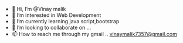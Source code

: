 - 👋 Hi, I’m @Vinay malik
- 👀 I’m interested in Web Development
- 🌱 I’m currently learning java script,bootstrap
- 💞️ I’m looking to collaborate on ...
- 📫 How to reach me through my gmail .. vinaymalik7357@gmail.com

<!---
vinay362/vinay362 is a ✨ special ✨ repository because its `README.md` (this file) appears on your GitHub profile.
You can click the Preview link to take a look at your changes.
--->
